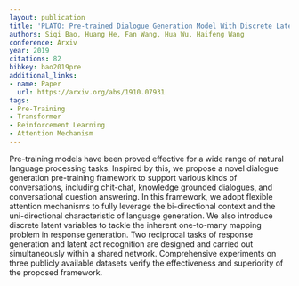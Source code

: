 ```yaml
---
layout: publication
title: 'PLATO: Pre-trained Dialogue Generation Model With Discrete Latent Variable'
authors: Siqi Bao, Huang He, Fan Wang, Hua Wu, Haifeng Wang
conference: Arxiv
year: 2019
citations: 82
bibkey: bao2019pre
additional_links:
- name: Paper
  url: https://arxiv.org/abs/1910.07931
tags:
- Pre-Training
- Transformer
- Reinforcement Learning
- Attention Mechanism
---
```

Pre-training models have been proved effective for a wide range of natural
language processing tasks. Inspired by this, we propose a novel dialogue
generation pre-training framework to support various kinds of conversations,
including chit-chat, knowledge grounded dialogues, and conversational question
answering. In this framework, we adopt flexible attention mechanisms to fully
leverage the bi-directional context and the uni-directional characteristic of
language generation. We also introduce discrete latent variables to tackle the
inherent one-to-many mapping problem in response generation. Two reciprocal
tasks of response generation and latent act recognition are designed and
carried out simultaneously within a shared network. Comprehensive experiments
on three publicly available datasets verify the effectiveness and superiority
of the proposed framework.
